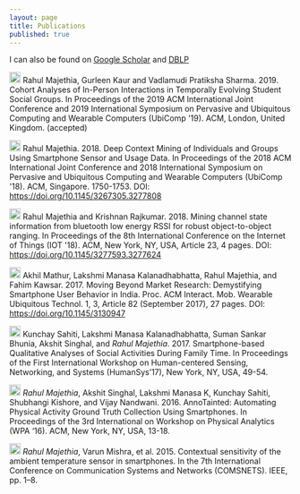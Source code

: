 ```yaml
---
layout: page
title: Publications
published: true
---
```


I can also be found on [Google Scholar](https://scholar.google.com/citations?user=WCNcdIcAAAAJ&hl=en) and [DBLP](https://dblp.org/pers/hd/m/Majethia:Rahul)

<img src="../img/workshop-paper.png" height="20px"> Rahul Majethia, Gurleen Kaur and Vadlamudi Pratiksha Sharma. 2019. Cohort Analyses of In-Person Interactions in Temporally Evolving Student Social Groups. In Proceedings of the 2019 ACM International Joint Conference and 2019 International Symposium on Pervasive and Ubiquitous Computing and Wearable Computers (UbiComp '19). ACM, London, United Kingdom. (accepted)

<img src="../img/workshop-paper.png" height="20px"> Rahul Majethia. 2018. Deep Context Mining of Individuals and Groups Using Smartphone Sensor and Usage Data. In Proceedings of the 2018 ACM International Joint Conference and 2018 International Symposium on Pervasive and Ubiquitous Computing and Wearable Computers (UbiComp '18). ACM, Singapore. 1750-1753. DOI: https://doi.org/10.1145/3267305.3277808 

<img src="../img/conference-paper.png" height="20px">  Rahul Majethia and Krishnan Rajkumar. 2018. Mining channel state information from bluetooth low energy RSSI for robust object-to-object ranging. In Proceedings of the 8th International Conference on the Internet of Things (IOT '18). ACM, New York, NY, USA, Article 23, 4 pages. DOI: https://doi.org/10.1145/3277593.3277624 


<img src="../img/journal-article.png" height="20px"> Akhil Mathur, Lakshmi Manasa Kalanadhabhatta, Rahul Majethia, and Fahim Kawsar. 2017. Moving Beyond Market Research: Demystifying Smartphone User Behavior in India. Proc. ACM Interact. Mob. Wearable Ubiquitous Technol. 1, 3, Article 82 (September 2017), 27 pages. DOI: https://doi.org/10.1145/3130947 


<img src="../img/workshop-paper.png" height="20px"> Kunchay Sahiti, Lakshmi Manasa Kalanadhabhatta, Suman Sankar Bhunia, Akshit Singhal, and *Rahul Majethia*. 2017. Smartphone-based Qualitative Analyses of Social Activities During Family Time. In Proceedings of the First International Workshop on Human-centered Sensing, Networking, and Systems (HumanSys’17), New York, NY, USA, 49-54. 

 <img src="../img/workshop-paper.png" height="20px"> *Rahul Majethia*, Akshit Singhal, Lakshmi Manasa K, Kunchay Sahiti, Shubhangi Kishore, and Vijay Nandwani. 2016. AnnoTainted: Automating Physical Activity Ground Truth Collection Using Smartphones. In Proceedings of the 3rd International on Workshop on Physical Analytics (WPA ‘16). ACM, New York, NY, USA, 13-18.

 <img src="../img/conference-paper.png" height="20px">  *Rahul Majethia*, Varun Mishra, et al. 2015. Contextual sensitivity of the ambient temperature sensor in smartphones. In the 7th International Conference on Communication Systems and Networks (COMSNETS). IEEE, pp. 1–8.


